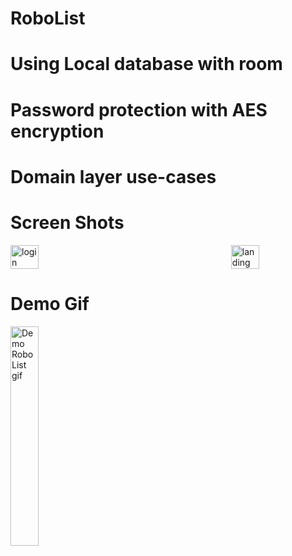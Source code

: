 # RoboList

# Using Local database with room
# Password protection with AES encryption
# Domain layer use-cases
# Screen Shots
<div style="display: flex; justify-content: space-between; gap: 20px;">
    <img src="https://github.com/user-attachments/assets/89e34c8b-3510-488b-9330-827a48b9a186" alt="login" style="width: 30%;"/>
    <img src="https://github.com/user-attachments/assets/6910edd6-869e-4cc9-b773-f1e06e7106eb" alt="landing" style="width: 30%;"/>
</div>

# Demo Gif
<img src="https://github.com/minhan14/RoboList/blob/main/Demo/androiddemo.gif" alt="Demo RoboList gif" title="Demo RoboList" style="width: 30%; height: auto;">







